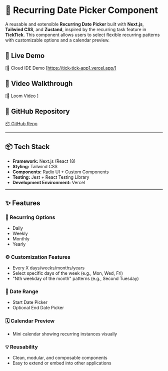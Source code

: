 # 📆 Recurring Date Picker Component

A reusable and extensible **Recurring Date Picker** built with **Next.js**, **Tailwind CSS**, and **Zustand**, 
inspired by the recurring task feature in **TickTick**. This component allows users to select flexible recurring
patterns with customizable options and a calendar preview.

## 🚀 Live Demo

[🔗 Cloud IDE Demo [https://tick-tick-app1.vercel.app/]

## 🎥 Video Walkthrough

[🎥 Loom Video ]

## 📁 GitHub Repository

[📦 GitHub Repo](https://github.com/GOOTYNAVEEN/Tick-Tick-App)

---

## 📦 Tech Stack

- **Framework:** Next.js (React 18)
- **Styling:** Tailwind CSS
- **Components:** Radix UI + Custom Components
- **Testing:** Jest + React Testing Library
- **Development Environment:** Vercel

---

## ✨ Features

### 🔁 Recurring Options
- Daily
- Weekly
- Monthly
- Yearly

### ⚙️ Customization Features
- Every X days/weeks/months/years
- Select specific days of the week (e.g., Mon, Wed, Fri)
- "Nth weekday of the month" patterns (e.g., Second Tuesday)

### 📆 Date Range
- Start Date Picker
- Optional End Date Picker

### 🗓️ Calendar Preview
- Mini calendar showing recurring instances visually

### 💡 Reusability
- Clean, modular, and composable components
- Easy to extend or embed into other applications
